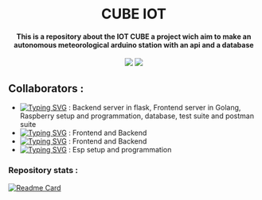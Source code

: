 <h1 align="center">
  <br>
  CUBE IOT
  <br>
</h1>
<h4 align="center">This is a repository about the IOT CUBE a project wich aim to make an autonomous meteorological arduino station with an api and a database</h4>
<p align="center">
    <img src="https://img.shields.io/badge/problems%20%3F-no-brightgreen">
    <img src="https://img.shields.io/github/languages/top/Kae-Tempest/CUBEIOT?color=orange&logo=html5">

</p>


## Collaborators :
- [![Typing SVG](https://readme-typing-svg.herokuapp.com?font=&color=%23000000&size=15&vCenter=true&height=15&width=200&lines=C%C3%A9lian+HAMON)](https://github.com/celian-hamon) : Backend server in flask, Frontend server in Golang, Raspberry setup and programmation, database, test suite and postman suite
- [![Typing SVG](https://readme-typing-svg.herokuapp.com?font=&color=%23000000&size=15&vCenter=true&width=200&height=15&lines=Cl%C3%A9ment+LESSIEUR)](https://github.com/King-Julian-Pool) : Frontend and Backend
- [![Typing SVG](https://readme-typing-svg.herokuapp.com?font=&color=%23000000&size=15&vCenter=true&width=200&height=15&lines=K%C3%A9vin+MORAINVILLE)](https://github.com/Slupshi) : Frontend and Backend
- [![Typing SVG](https://readme-typing-svg.herokuapp.com?font=&color=%23000000&size=15&vCenter=true&width=200&height=15&lines=Kyllian+LEGRAND)](https://github.com/Kae-Tempest/) : Esp setup and programmation

### Repository stats :
[![Readme Card](https://github-readme-stats.vercel.app/api/pin/?username=Kae-Tempest&repo=CUBEIOT)](https://github.com/Kae-Tempest/CUBEIOT/)
